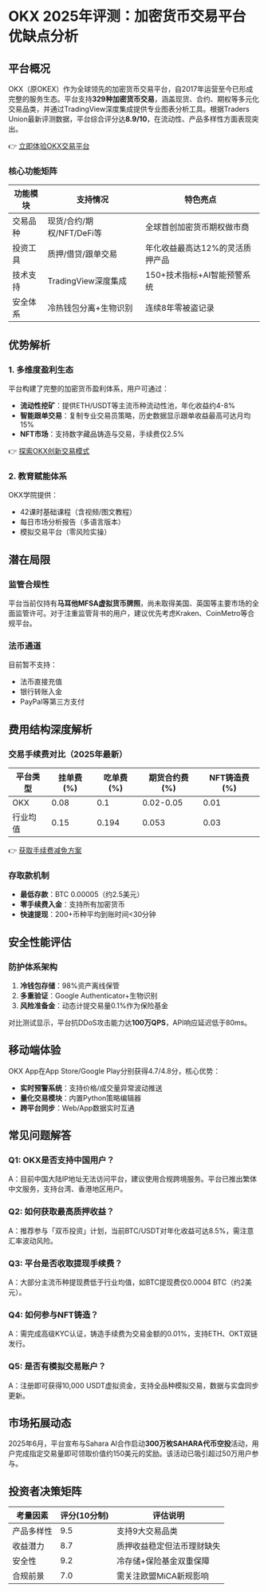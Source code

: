 # OKX 2025年评测：加密货币交易平台优缺点分析

## 平台概况
OKX（原OKEX）作为全球领先的加密货币交易平台，自2017年运营至今已形成完整的服务生态。平台支持**329种加密货币交易**，涵盖现货、合约、期权等多元化交易品类，并通过TradingView深度集成提供专业图表分析工具。根据Traders Union最新评测数据，平台综合评分达**8.9/10**，在流动性、产品多样性方面表现突出。

👉 [立即体验OKX交易平台](https://bit.ly/okx_welcome)

### 核心功能矩阵
| 功能模块       | 支持情况                  | 特色亮点                          |
|----------------|---------------------------|-----------------------------------|
| 交易品种       | 现货/合约/期权/NFT/DeFi等 | 全球首创加密货币期权做市商        |
| 投资工具       | 质押/借贷/跟单交易        | 年化收益最高达12%的灵活质押产品   |
| 技术支持       | TradingView深度集成       | 150+技术指标+AI智能预警系统       |
| 安全体系       | 冷热钱包分离+生物识别     | 连续8年零被盗记录                 |

## 优势解析
### 1. 多维度盈利生态
平台构建了完整的加密货币盈利体系，用户可通过：
- **流动性挖矿**：提供ETH/USDT等主流币种流动性池，年化收益约4-8%
- **智能跟单交易**：复制专业交易员策略，历史数据显示跟单收益最高可达月均15%
- **NFT市场**：支持数字藏品铸造与交易，手续费仅2.5%

👉 [探索OKX创新交易模式](https://bit.ly/okx_welcome)

### 2. 教育赋能体系
OKX学院提供：
- 42课时基础课程（含视频/图文教程）
- 每日市场分析报告（多语言版本）
- 模拟交易平台（零风险实操）

## 潜在局限
### 监管合规性
平台当前仅持有**马耳他MFSA虚拟货币牌照**，尚未取得美国、英国等主要市场的全面监管许可。对于注重监管背书的用户，建议优先考虑Kraken、CoinMetro等合规平台。

### 法币通道
目前暂不支持：
- 法币直接充值
- 银行转账入金
- PayPal等第三方支付

## 费用结构深度解析
### 交易手续费对比（2025年最新）
| 平台类型       | 挂单费(%) | 吃单费(%) | 期货合约费(%) | NFT铸造费(%) |
|----------------|-----------|-----------|---------------|--------------|
| OKX            | 0.08      | 0.1       | 0.02-0.05     | 0.01         |
| 行业均值       | 0.15      | 0.194     | 0.053         | 0.03         |

👉 [获取手续费减免方案](https://bit.ly/okx_welcome)

### 存取款机制
- **最低存款**：BTC 0.00005（约2.5美元）
- **零手续费入金**：支持所有加密货币
- **快速提现**：200+币种平均到账时间<30分钟

## 安全性能评估
### 防护体系架构
1. **冷钱包存储**：98%资产离线保管
2. **多重验证**：Google Authenticator+生物识别
3. **风险准备金**：动态计提交易量0.1%作为保险基金

对比测试显示，平台抗DDoS攻击能力达**100万QPS**，API响应延迟低于80ms。

## 移动端体验
OKX App在App Store/Google Play分别获得4.7/4.8分，核心优势：
- **实时预警系统**：支持价格/成交量异常波动推送
- **量化交易模块**：内置Python策略编辑器
- **跨平台同步**：Web/App数据实时互通

## 常见问题解答
### Q1: OKX是否支持中国用户？
A：目前中国大陆IP地址无法访问平台，建议使用合规跨境服务。平台已推出繁体中文服务，支持台湾、香港地区用户。

### Q2: 如何获取最高质押收益？
A：推荐参与「双币投资」计划，当前BTC/USDT对年化收益可达8.5%，需注意汇率波动风险。

### Q3: 平台是否收取提现手续费？
A：大部分主流币种提现费低于行业均值，如BTC提现费仅0.0004 BTC（约2美元）。

### Q4: 如何参与NFT铸造？
A：需完成高级KYC认证，铸造手续费为交易金额的0.01%，支持ETH、OKT双链发行。

### Q5: 是否有模拟交易账户？
A：注册即可获得10,000 USDT虚拟资金，支持全品种模拟交易，数据与实盘同步更新。

## 市场拓展动态
2025年6月，平台宣布与Sahara AI合作启动**300万枚SAHARA代币空投**活动，用户完成指定交易量即可领取价值约150美元的奖励。该活动已吸引超过50万用户参与。

## 投资者决策矩阵
| 考量因素       | 评分(10分制) | 评估说明                          |
|----------------|--------------|-----------------------------------|
| 产品多样性     | 9.5          | 支持9大交易品类                   |
| 收益潜力       | 8.7          | 质押收益稳定但法币理财缺失        |
| 安全性         | 9.2          | 冷存储+保险基金双重保障           |
| 合规前景       | 7.0          | 需关注欧盟MiCA新规影响            |